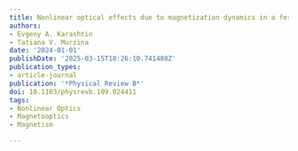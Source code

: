 ```yaml
---
title: Nonlinear optical effects due to magnetization dynamics in a ferromagnet
authors:
- Evgeny A. Karashtin
- Tatiana V. Murzina
date: '2024-01-01'
publishDate: '2025-03-15T18:26:10.741488Z'
publication_types:
- article-journal
publication: '*Physical Review B*'
doi: 10.1103/physrevb.109.024411
tags:
- Nonlinear Optics
- Magnetooptics
- Magnetism

---
```

